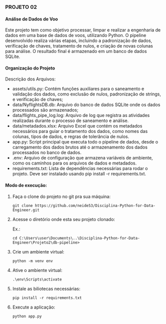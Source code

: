 ### PROJETO 02 
#### Análise de Dados de Voo

Este projeto tem como objetivo processar, limpar e realizar a engenharia de dados em uma base de dados de voos, utilizando Python. O pipeline desenvolvido realiza várias etapas, incluindo a padronização de dados, verificação de chaves, tratamento de nulos, e criação de novas colunas para análise. O resultado final é armazenado em um banco de dados SQLite.

#### Organização do Projeto

Descrição dos Arquivos:
- assets/utils.py: Contém funções auxiliares para o saneamento e validação dos dados, como exclusão de nulos, padronização de strings, e verificação de chaves;
- data/NyflightsDB.db: Arquivo do banco de dados SQLite onde os dados processados são armazenados;
- data/flights_pipe_log.log: Arquivo de log que registra as atividades realizadas durante o processo de saneamento e análise.
- data/metadados.xlsx: Arquivo Excel que contém os metadados necessários para guiar o tratamento dos dados, como nomes das colunas, tipos de dados, e regras de tolerância de nulos.
- app.py: Script principal que executa todo o pipeline de dados, desde o carregamento dos dados brutos até o armazenamento dos dados processados no banco de dados.
- .env: Arquivo de configuração que armazena variáveis de ambiente, como os caminhos para os arquivos de dados e metadados.
- requirements.txt: Lista de dependências necessárias para rodar o projeto. Deve ser instalado usando pip install -r requirements.txt.

#### Modo de execução:

1. Faça o clone do projeto no git pra sua máquina:

    `git clone https://github.com/neide53/Disciplina-Python-for-Data-Engineer.git`

2. Acesse o diretório onde esta seu projeto clonado:
    
    Ex.:

    `cd C:\Users\user\Documents\..\Disciplina-Python-for-Data-Engineer\Projeto2\db-pipeline>`

3. Crie um ambiente virtual:

    `python -m venv env`

4. Ative o ambiente virtual:

    `.\env\Scripts\activate`

5. Instale as biliotecas necessárias:

    `pip install -r requirements.txt`

6. Execute a aplicação:

    `python app.py`
